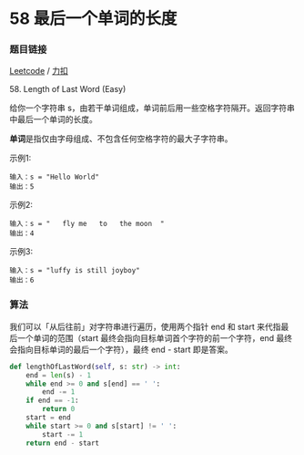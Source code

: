 # 58 最后一个单词的长度

### 题目链接

[Leetcode](https://leetcode.com/problems/length-of-last-word/) / [力扣](https://leetcode-cn.com/problems/length-of-last-word/)

58\. Length of Last Word (Easy)

给你一个字符串 s，由若干单词组成，单词前后用一些空格字符隔开。返回字符串中最后一个单词的长度。

**单词**是指仅由字母组成、不包含任何空格字符的最大子字符串。

示例1:

```
输入：s = "Hello World"
输出：5
```

示例2:

```
输入：s = "   fly me   to   the moon  "
输出：4
```

示例3:

```
输入：s = "luffy is still joyboy"
输出：6
```

### 算法

我们可以「从后往前」对字符串进行遍历，使用两个指针 end 和 start 来代指最后一个单词的范围（start 最终会指向目标单词首个字符的前一个字符，end 最终会指向目标单词的最后一个字符），最终 end - start 即是答案。


```python
def lengthOfLastWord(self, s: str) -> int:
    end = len(s) - 1
    while end >= 0 and s[end] == ' ':
        end -= 1
    if end == -1:
        return 0
    start = end
    while start >= 0 and s[start] != ' ':
        start -= 1
    return end - start
```
